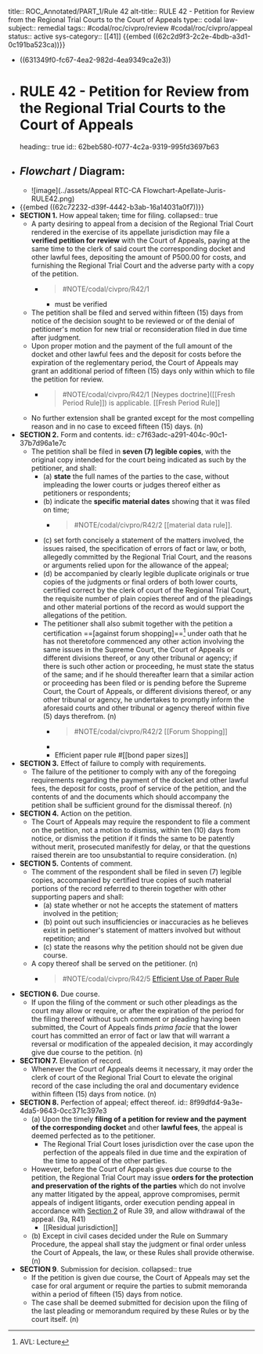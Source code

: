title:: ROC_Annotated/PART_1/Rule 42
alt-title:: RULE 42 - Petition for Review from the Regional Trial Courts to the Court of Appeals
type:: codal
law-subject:: remedial
tags:: #codal/roc/civpro/review #codal/roc/civpro/appeal
status:: active
sys-category:: [[41]]
{{embed ((62c2d9f3-2c2e-4bdb-a3d1-0c191ba523ca))}}

- ((631349f0-fc67-4ea2-982d-4ea9349ca2e3))
- # RULE 42 - Petition for Review from the Regional Trial Courts to the Court of Appeals
  heading:: true
  id:: 62beb580-f077-4c2a-9319-995fd3697b63
- ## _Flowchart_ / Diagram:
	- ![image](../assets/Appeal RTC-CA Flowchart-Apellate-Juris-RULE42.png)
- {{embed ((62c72232-d39f-4442-b3ab-16a14031a0f7))}}
- **SECTION 1.** How appeal taken; time for filing.
  collapsed:: true
	- A party desiring to appeal from a decision of the Regional Trial Court rendered in the exercise of its appellate jurisdiction may file a **verified petition for review** with the Court of Appeals, paying at the same time to the clerk of said court the corresponding docket and other lawful fees, depositing the amount of P500.00 for costs, and furnishing the Regional Trial Court and the adverse party with a copy of the petition.
		- > #NOTE/codal/civpro/R42/1
			- must be verified
	- The petition shall be filed and served within fifteen (15) days from notice of the decision sought to be reviewed or of the denial of petitioner's motion for new trial or reconsideration filed in due time after judgment.
	- Upon proper motion and the payment of the full amount of the docket and other lawful fees and the deposit for costs before the expiration of the reglementary period, the Court of Appeals may grant an additional period of fifteen (15) days only within which to file the petition for review.
		- > #NOTE/codal/civpro/R42/1 [Neypes doctrine]([[Fresh Period Rule]]) is applicable. [[Fresh Period Rule]]
	- No further extension shall be granted except for the most compelling reason and in no case to exceed fifteen (15) days. (n)
- **SECTION 2.** Form and contents.
  id:: c7f63adc-a291-404c-90c1-37b7d96a1e7c
	- The petition shall be filed in **seven (7) legible copies**, with the original copy intended for the court being indicated as such by the petitioner, and shall:
		- (a) **state** the full names of the parties to the case, without impleading the lower courts or judges thereof either as petitioners or respondents;
		- (b) indicate the **specific material dates** showing that it was filed on time;
			- > #NOTE/codal/civpro/R42/2 [[material data rule]].
		- (c) set forth concisely a statement of the matters involved, the issues raised, the specification of errors of fact or law, or both, allegedly committed by the Regional Trial Court, and the reasons or arguments relied upon for the allowance of the appeal;
		- (d) be accompanied by clearly legible duplicate originals or true copies of the judgments or final orders of both lower courts, certified correct by the clerk of court of the Regional Trial Court, the requisite number of plain copies thereof and of the pleadings and other material portions of the record as would support the allegations of the petition.
		- The petitioner shall also submit together with the petition a certification ==[against forum shopping]==[^1] under oath that he has not theretofore commenced any other action involving the same issues in the Supreme Court, the Court of Appeals or different divisions thereof, or any other tribunal or agency; if there is such other action or proceeding, he must state the status of the same; and if he should thereafter learn that a similar action or proceeding has been filed or is pending before the Supreme Court, the Court of Appeals, or different divisions thereof, or any other tribunal or agency, he undertakes to promptly inform the aforesaid courts and other tribunal or agency thereof within five (5) days therefrom. (n)
			- > #NOTE/codal/civpro/R42/2 [[Forum Shopping]]
			- [^1]: AVL: Lecture
			- Efficient paper rule #[[bond paper sizes]]
- **SECTION 3.** Effect of failure to comply with requirements.
	- The failure of the petitioner to comply with any of the foregoing requirements regarding the payment of the docket and other lawful fees, the deposit for costs, proof of service of the petition, and the contents of and the documents which should accompany the petition shall be sufficient ground for the dismissal thereof. (n)
- **SECTION 4.** Action on the petition.
	- The Court of Appeals may require the respondent to file a comment on the petition, not a motion to dismiss, within ten (10) days from notice, or dismiss the petition if it finds the same to be patently without merit, prosecuted manifestly for delay, or that the questions raised therein are too unsubstantial to require consideration. (n)
- **SECTION 5.** Contents of comment.
	- The comment of the respondent shall be filed in seven (7) legible copies, accompanied by certified true copies of such material portions of the record referred to therein together with other supporting papers and shall:
		- (a) state whether or not he accepts the statement of matters involved in the petition;
		- (b) point out such insufficiencies or inaccuracies as he believes exist in petitioner's statement of matters involved but without repetition; and
		- (c) state the reasons why the petition should not be given due course.
	- A copy thereof shall be served on the petitioner. (n)
		- > #NOTE/codal/civpro/R42/5 
		  [Efficient Use of Paper Rule](((635f50dc-2cd5-4698-b673-f673299c75a9)))
- **SECTION 6.** Due course.
	- If upon the filing of the comment or such other pleadings as the court may allow or require, or after the expiration of the period for the filing thereof without such comment or pleading having been submitted, the Court of Appeals finds *prima facie* that the lower court has committed an error of fact or law that will warrant a reversal or modification of the appealed decision, it may accordingly give due course to the petition. (n)
- **SECTION 7.** Elevation of record.
	- Whenever the Court of Appeals deems it necessary, it may order the clerk of court of the Regional Trial Court to elevate the original record of the case including the oral and documentary evidence within fifteen (15) days from notice. (n)
- **SECTION 8.** Perfection of appeal; effect thereof.
  id:: 8f99dfd4-9a3e-4da5-9643-0cc371c397e3
	- (a) Upon the timely **filing of a petition for review and the payment of the corresponding docket** and other **lawful fees**, the appeal is deemed perfected as to the petitioner.
		- The Regional Trial Court loses jurisdiction over the case upon the perfection of the appeals filed in due time and the expiration of the time to appeal of the other parties.
	- However, before the Court of Appeals gives due course to the petition, the Regional Trial Court may issue **orders for the protection and preservation of the rights of the parties** which do not involve any matter litigated by the appeal, approve compromises, permit appeals of indigent litigants, order execution pending appeal in accordance with [Section 2](logseq://graph/OBSIDIAN?block-id=62bbdbd6-6b85-4061-a680-f89285f19f50) of Rule 39, and allow withdrawal of the appeal. (9a, R41)
		- [[Residual jurisdiction]]
	- (b) Except in civil cases decided under the Rule on Summary Procedure, the appeal shall stay the judgment or final order unless the Court of Appeals, the law, or these Rules shall provide otherwise. (n)
- **SECTION 9**. Submission for decision.
  collapsed:: true
	- If the petition is given due course, the Court of Appeals may set the case for oral argument or require the parties to submit memoranda within a period of fifteen (15) days from notice.
	- The case shall be deemed submitted for decision upon the filing of the last pleading or memorandum required by these Rules or by the court itself. (n)